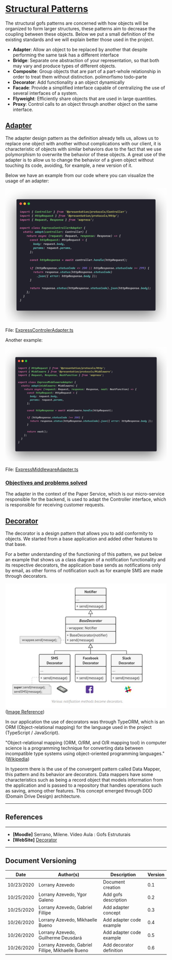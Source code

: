 <span id="sp"></span>
# **<a href="#sp">Structural Patterns</a>**

The structural gofs patterns are concerned with how objects will be organized to form larger structures, these patterns aim to decrease the coupling between these objects. Below we put a small definition of the existing standards and we will explain better those used in the project.

- **Adapter**: Allow an object to be replaced by another that despite performing the same task has a different interface
- **Bridge**:  Separate one abstraction of your representation, so that both may vary and produce types of different objects.
- **Composite**: Group objects that are part of a part-whole relationship in order to treat them without distinction. polimorfismo todo-parte
- **Decorator**: Add functionality a an object dynamically
- **Facade**: Provide a simplified interface capable of centralizing the use of several interfaces of a system.
- **Flyweight**: Efficiently share objects that are used in large quantities.
- **Proxy**: Control calls to an object through another object on the same interface.


<span id="adp"></span>
## <a href="#adp">Adapter</a>

The adapter design pattern as the definition already tells us, allows us to replace one object with another without complications with our client, it is characteristic of objects with similar behaviors due to the fact that we use polymorphism to overwrite the behavior of these objects. A great use of the adapter is to allow us to change the behavior of a given object without touching its code, avoiding, for example, a new version of it. 

Below we have an example from our code where you can visualize the usage of an adapter:

![Adapter](./images/ExpressControllerAdapter.png)


File: <a href="https://github.com/UnBArqDsw/2020.1_G2_TCLDL_Paper_Service/blob/master/src/server/adapters/ExpressControllerAdapter.ts" target="blank">ExpressControlerAdapter.ts</a>

Another example: 

![AdapterMid](./images/ExpressMiddlewareAdapter.png)


File: <a href="https://github.com/UnBArqDsw/2020.1_G2_TCLDL_Paper_Service/blob/master/src/server/adapters/ExpressMiddlewareAdapter.ts" target="blank">ExpressMiddlewareAdapter.ts</a>


<span id="OB"></span>
### <a href="#OB">Objectives and problems solved</a>

The adapter in the context of the Paper Service, which is our micro-service responsible for the backend, is used to adapt the Controller interface, which is responsible for receiving customer requests. 


<span id="dec"></span>
## <a href="#dec">Decorator</a>

The decorator is a design pattern that allows you to add conformity to objects. We started from a base application and added other features to that base.

For a better understanding of the functioning of this pattern, we put below an example that shows us a class diagram of a notification functionality and its respective decorators, the application base sends as notifications only by email, as other forms of notification such as for example SMS are made through decorators.

![AdapterMid](./images/decorator_example.jpg) (<a href="https://refactoring.guru/design-patterns/decorator" target="blank">Image Reference</a>)

In our application the use of decorators was through TypeORM, which is an ORM (Object-relational mapping) for the language used in the project (TypeScript / JavaScript).

"Object-relational mapping (ORM, O/RM, and O/R mapping tool) in computer science is a programming technique for converting data between incompatible type systems using object-oriented programming languages." (<a href="https://en.wikipedia.org/wiki/Object%E2%80%93relational_mapping" target="blank">Wikipedia</a>)

In typeorm there is the use of the convergent pattern called Data Mapper, this pattern and its behavior are decorators. Data mappers have some characteristics such as being a record object that models information from the application and is passed to a repository that handles operations such as saving, among other features. This concept emerged through DDD (Domain Drive Design) architecture.



---
## References
---

- **[Moodle]** Serrano, Milene. Vídeo Aula : Gofs Estruturais
- **[WebSite]** <a href="https://refactoring.guru/design-patterns/decorator">Decorator</a>


---

## Document Versioning

| Date | Author(s) | Description | Version |
|------|-------|-----------|--------|
| 10/23/2020 | Lorrany Azevedo | Document creation | 0.1 |
| 10/25/2020 | Lorrany Azevedo, Ygor Galeno | Add gofs description | 0.2 |
| 10/25/2020 | Lorrany Azevedo, Gabriel Fillipe | Add adapter concept | 0.3 |
| 10/26/2020 | Lorrany Azevedo, Mikhaelle Bueno| Add adapter code example | 0.4 |
| 10/26/2020 | Lorrany Azevedo, Guilherme Deusdará| Add adapter code example | 0.5 |
| 10/26/2020 | Lorrany Azevedo, Gabriel Fillipe, Mikhaelle Bueno| Add decorator definition | 0.6 |